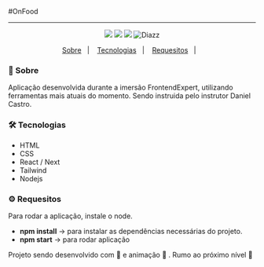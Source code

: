 #OnFood

***

 <p align="center">  
      <a>
          <img src="https://img.shields.io/github/repo-size/wevdiaz/on-food-frontexpert?color=%235f27cd">         
      </a>  
      <a>
          <img src="https://img.shields.io/github/license/wevdiaz/Rocket.Q?color=%233485ff">         
      </a>      
      <a>
          <img src="https://img.shields.io/github/languages/count/wevdiaz/on-food-frontexpert?color=%235f27cd">         
      </a>      
      <a>          
          <img alt="Diazz" src="https://img.shields.io/badge/made%20by-Diazz-on?color=%235f27cd"> 
      </a>      
  </p> 

<p align="center">
    <a href="#speech_balloon-sobre">Sobre</a>&nbsp;&nbsp;&nbsp;|&nbsp;&nbsp;&nbsp;
    <a href="#hammer_and_wrench-tecnologias">Tecnologias</a>&nbsp;&nbsp;&nbsp;|&nbsp;&nbsp;&nbsp;
    <a href="#gear-requesitos">Requesitos</a>&nbsp;&nbsp;&nbsp;|&nbsp;&nbsp;&nbsp;    
</p>

### :speech_balloon: Sobre
 Aplicação desenvolvida durante a imersão FrontendExpert, utilizando ferramentas mais atuais do momento. Sendo instruida pelo instrutor Daniel Castro.
 
 ### :hammer_and_wrench: Tecnologias
 
 * HTML
 * CSS
 * React / Next
 * Tailwind
 * Nodejs


### :gear: Requesitos

Para rodar a aplicação, instale o node.

* **npm install** -> para instalar as dependências necessárias do projeto.
* **npm start** -> para rodar aplicação


Projeto sendo desenvolvido com :blue_heart: e animação  :star_struck: . Rumo ao próximo nível :rocket:

